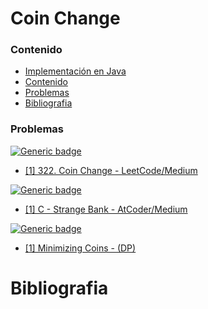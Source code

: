 # Coin Change

### Contenido

* [Implementación en Java](#)
* [Contenido](#contenido)
* [Problemas](#problemas)
* [Bibliografia](#bibliografia)

### Problemas

[![Generic badge](https://img.shields.io/badge/LeetCode-Medium-yellow.svg)](https://leetcode.com/problemset/algorithms/)

* [[1] 322. Coin Change - LeetCode/Medium](https://leetcode.com/problems/coin-change/)

[![Generic badge](https://img.shields.io/badge/AtCoder-Medium-yellow.svg)](https://atcoder.jp/contests)

* [[1] C - Strange Bank - AtCoder/Medium](https://atcoder.jp/contests/abc099/tasks/abc099_c)

[![Generic badge](https://img.shields.io/badge/CSES-Medium-yellow.svg)](https://cses.fi/problemset/)

* [[1] Minimizing Coins - (DP)](https://cses.fi/problemset/task/1634/)

# Bibliografia
